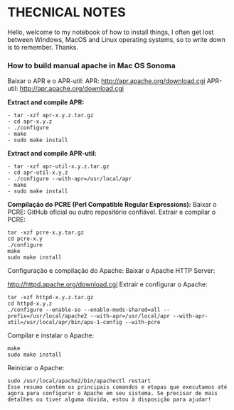 # THECNICAL NOTES
Hello, welcome to my notebook of how to install things, I often get lost between Windows, MacOS and Linux operating systems, so to write down is to remember. Thanks.

### **How to build manual apache in Mac OS Sonoma**
Baixar o APR e o APR-util:
APR: http://apr.apache.org/download.cgi
APR-util: http://apr.apache.org/download.cgi 

**Extract and compile APR:**
```
- tar -xzf apr-x.y.z.tar.gz
- cd apr-x.y.z
- ./configure
- make
- sudo make install
```

**Extract and compile APR-util:**
```
- tar -xzf apr-util-x.y.z.tar.gz
- cd apr-util-x.y.z
- ./configure --with-apr=/usr/local/apr
- make
- sudo make install
```

**Compilação do PCRE (Perl Compatible Regular Expressions):**
Baixar o PCRE:
GitHub oficial ou outro repositório confiável.
Extrair e compilar o PCRE:
```
tar -xzf pcre-x.y.tar.gz
cd pcre-x.y
./configure
make
sudo make install
```

Configuração e compilação do Apache:
Baixar o Apache HTTP Server:

http://httpd.apache.org/download.cgi
Extrair e configurar o Apache:
```
tar -xzf httpd-x.y.z.tar.gz
cd httpd-x.y.z
./configure --enable-so --enable-mods-shared=all --prefix=/usr/local/apache2 --with-apr=/usr/local/apr --with-apr-util=/usr/local/apr/bin/apu-1-config --with-pcre
```

Compilar e instalar o Apache:
```
make
sudo make install
```

Reiniciar o Apache:
```
sudo /usr/local/apache2/bin/apachectl restart
Esse resumo contém os principais comandos e etapas que executamos até agora para configurar o Apache em seu sistema. Se precisar de mais detalhes ou tiver alguma dúvida, estou à disposição para ajudar!
```
